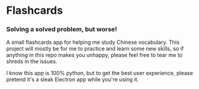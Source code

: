 # Flashcards
### Solving a solved problem, but worse!

A small flashcards app for helping me study Chinese vocabulary. This project will mostly be for me to practice and learn some new skills, so if anything in this repo makes you unhappy, please feel free to tear me to shreds in the issues. 

I know this app is 100% python, but to get the best user experience, please pretend it's a sleak Electron app while you're using it.
